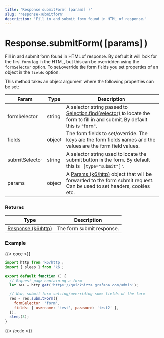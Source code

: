 ```yaml
---
title: 'Response.submitForm( [params] )'
slug: 'response-submitform'
description: 'Fill in and submit form found in HTML of response.'
---
```


# Response.submitForm( [params] )

Fill in and submit form found in HTML of response. By default it will look for the first `form` tag in the HTML, but this can be overridden using the `formSelector` option. To set/override the form fields you set properties of an object in the `fields` option.

This method takes an object argument where the following properties can be set:

| Param          | Type   | Description                                                                                                                                                                                                             |
| -------------- | ------ | ----------------------------------------------------------------------------------------------------------------------------------------------------------------------------------------------------------------------- |
| formSelector   | string | A selector string passed to [Selection.find(selector)](https://grafana.com/docs/k6/<K6_VERSION>/javascript-api/k6-html/selection/selection-find) to locate the form to fill in and submit. By default this is `"form"`. |
| fields         | object | The form fields to set/override. The keys are the form fields names and the values are the form field values.                                                                                                           |
| submitSelector | string | A selector string used to locate the submit button in the form. By default this is `'[type="submit"]'`.                                                                                                                 |
| params         | object | A [Params (k6/http)](https://grafana.com/docs/k6/<K6_VERSION>/javascript-api/k6-http/params) object that will be forwarded to the form submit request. Can be used to set headers, cookies etc.                         |

### Returns

| Type                                                                                           | Description               |
| ---------------------------------------------------------------------------------------------- | ------------------------- |
| [Response (k6/http)](https://grafana.com/docs/k6/<K6_VERSION>/javascript-api/k6-http/response) | The form submit response. |

### Example

{{< code >}}

```javascript
import http from 'k6/http';
import { sleep } from 'k6';

export default function () {
  // Request page containing a form
  let res = http.get('https://quickpizza.grafana.com/admin');

  // Now, submit form setting/overriding some fields of the form
  res = res.submitForm({
    formSelector: 'form',
    fields: { username: 'test', password: 'test2' },
  });
  sleep(3);
}
```

{{< /code >}}
